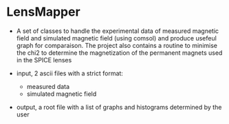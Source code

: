 # LensMapper
- A set of classes to handle the experimental data of measured magnetic field 
and simulated magnetic field (using comsol) and produce usefeul graph for 
comparaison. The project also contains a routine to minimise the chi2 
to determine the magnetization of the permanent magnets used in the SPICE lenses 

- input, 2 ascii files with a strict format: 
	+ measured data 
	+ simulated magnetic field

- output, a root file with a list of graphs and histograms determined by the user	
